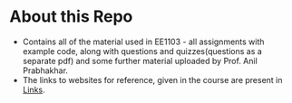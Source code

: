 # About this Repo

  * Contains all of the material used in EE1103 - all assignments with example code, along with questions and quizzes(questions as a separate pdf) and some further material uploaded by Prof. Anil Prabhakhar.
  * The links to websites for reference, given in the course are present in [Links](https://github.com/aklsh/EE1103/blob/master/Links.md).
